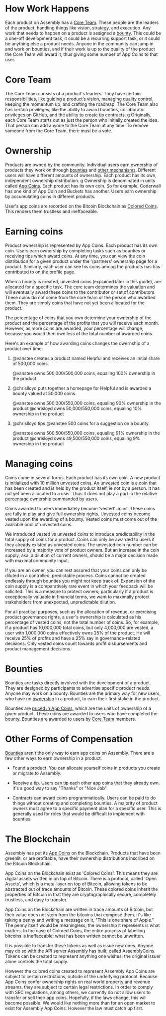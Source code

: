 # How Work Happens

Each product on Assembly has a <a href="#core-team">Core Team</a>. These people
are the leaders of the product, handling things like vision, strategy, and
execution.  Any work that needs to happen on a product is assigned a <a
href="#bounties">bounty</a>. This could be a  one-off development task, it
could be a recurring support task, or it could be anything else a product
needs.  Anyone in the community can jump in and work on bounties, and if their
work is up to the quality of the product the Core Team will award it, thus
giving some number of App Coins to that user.

# Core Team

The Core Team consists of a product's leaders.  They have certain
responsibilities, like guiding a product’s vision, managing quality control,
keeping the momentum up, and crafting the roadmap.  The Core Team also has
certain privileges, like the ability to award bounties, collaborator privileges
on GitHub, and the ability to create tip contracts.  g Originally, each Core
Team starts out as just the person who initially created the idea. That person
can add anyone to the Core Team at any time.  To remove someone from the Core
Team, there must be a vote.

# Ownership

Products are owned by the community.  Individual users earn ownership of
products they work on through <a href="#bounties">bounties</a> and <a
href="#other-forms-of-compensation">other mechanisms</a>.  Different users will
have different amounts of ownership.  Each product has its own, independent
ownership distribution.  g Ownership is denominated in units called <a
href="#coins">App Coins</a>.  Each product has its own coin.  So for example,
Coderwall has one kind of App Coin and Buckets has another.  Users earn
ownership by accumulating coins in different products.  

User's app coins are recorded on the Bitcoin Blockchain as <a
href="#the-blockchain">Colored Coins</a>.  This renders them trustless and
ineffaceable.

# Earning coins

Product ownership is represented by App Coins. Each product has its own coin.
Users earn ownership by completing tasks such as bounties or receiving tips
which award coins.  At any time, you can view the coin distribution for a given
product under the '/partners' ownership page for a product.  Similarly, each
user can see his coins among the products has has contributed to on the profile
page.

When a bounty is created, unvested coins (explained later in this guide), are
allocated for a specific task. The core team determines the valuation and will
eventually award these coins to the contributor or set of contributors. These
coins do not come from the core team or the person who awarded them. They are
simply coins that have not yet been allocated for the product.

The percentage of coins that you own determine your ownership of the product
and the percentage of the profits that you will receive each month. However, as
more coins are awarded, your percentage will change, because you would then own
less of the total number of awarded coins.

Here's an example of how awarding coins changes the owernship of a product over
time:

1.  @vanstee creates a product named Helpful and receives an initial share of
    500,000 coins.

    @vanstee owns 500,000/500,000 coins, equaling 100% ownership in the product

2.  @chrislloyd puts together a homepage for Helpful and is awarded a bounty
    valued at 50,000 coins.

    @vanstee owns 500,000/550,000 coins, equaling 90% ownership in the product
    @chrisloyd owns 50,000/550,000 coins, equaling 10% ownership in the product

3.  @chrislloyd tips @vanstee 500 coins for a suggestion on a bounty.

    @vanstee owns 500,500/550,000 coins, equaling 91% ownership in the product
    @chrisloyd owns 49,500/550,000 coins, equaling 9% ownership in the product

# Managing coins

Coins come in several forms.  Each product has its own coin.  A new product is
initialized with 10 million unvested coins.  An unvested coin is a coin that
has been created and is held by the product itself, ie not by a person.  It has
not yet been allocated to a user.  Thus it does not play a part in the relative
percentage ownership commanded by users.  

Coins awarded to users immediately become 'vested' coins.  These coins are
fully in play and give full ownership rights.  Unvested coins become vested
upon the awarding of a bounty.  Vested coins must come out of the available
pool of unvested coins.

We introduced vested vs unvested coins to introduce predictability in the total
supply of coins for a product.  Coins can only be awarded to users if they
already existed as unvested coins.  The unvested coin number can be increased
by a majority vote of product owners.  But an increase in the coin supply, aka,
a dilution of current owners, should be a major decision made with maximal
community input.  

If you are an owner, you can rest assured that your coins can only be diluted
in a controlled, predictable process.  Coins cannot be created endlessly
through bounties you might not keep track of.  Expansion of the coin supply is
a comparatively rare event in which your feedback will be solicited.  This is a
measure to protect owners; particularly if a product is exceptionally valuable
in financial terms, we want to maximally protect stakeholders from unexpected,
unpredictable dilution.

For all practical purposes, such as the allocation of revenue, or exercising
product governance rights, a user's ownership is calculated as his percentage
of vested coins, not the total number of coins.  So, for example, if a product
has 10,000,000 total coins, but only 4,000,000 are vested, a user with
1,000,000 coins effectively owns 25% of the product.  He will receive 25% of
profits and have a 25% say in governance-related decisions.  Only vested coins
count towards profit disbursements and product management decisions.

# Bounties

Bounties are tasks directly involved with the development of a product.  They
are designed by participants to advertise specific product needs.  Anyone may
work on a bounty.  Bounties are the primary way for new users, who have no <a
href="/guides/project-management#managing-ownership">ownership</a> in a
product, to earn their first stake in the product.

Bounties are <a href="/guides/project-management#valuing-bounties">priced in
App Coins</a>, which are the units of ownership of a given product.  These
coins are awarded to users who have completed the bounty.  Bounties are awarded
to users by <a href="#core-team">Core Team</a> members.

# Other Forms of Compensation

<a href="#bounties">Bounties</a> aren't the only way to earn app coins on
Assembly.  There are a few other ways to earn ownership in a product.

* Found a product.  You can allocate yourself coins in products you create or
  migrate to Assembly.

* Receive a tip.  Users can tip each other app coins that they already own.
  It's a good way to say "Thanks" or "Nice Job".

* Contracts can award coins programmatically.  Users can be paid to do things
  without creating and completing bounties.  A majority of product owners must
  agree to a specific payment plan for a specific user.  This is generally used
  for roles that would be difficult to implement with bounties.

# The Blockchain

Assembly has put its <a href="#coins">App Coins</a> on the Blockchain.
Products that have been greenlit, or are profitable, have their ownership
distributions inscribed on the Bitcoin Blockchain.

App Coins on the Blockchain exist as 'Colored Coins'.  This means they are
digital assets written in on top of Bitcoin.  There is a protocol, called 'Open
Assets', which is a meta-layer on top of Bitcoin, allowing tokens to be
abstracted out of trace amounts of Bitcoin.  These colored coins inherit the
properties of Bitcoin in that they are cryptographically secure, completely
trustless, and easy to transfer.  

App Coins on the Blockchain are written in trace amounts of Bitcoin, but their
value does not stem from the bitcoins that compose them.  It's like taking a
penny and writing a message on it, "This is one share of Apple."  The penny
itself would be meaningless; the ownership it represents is what matters.  In
the case of Colored Coins, the entire process of labelling bitcoins is
ineffaceable; what has been written cannot be unwritten.  

It is possible to transfer these tokens as well as issue new ones.  Anyone may
do so with the API server Assembly has built, called AssemblyCoins.  Tokens can
be created to represent anything one wishes; the original issuer alone controls
the total supply.  

However the colored coins created to represent Assembly App Coins are subject
to certain restrictions, outside of the underlying protocol.  Because App Coins
confer ownership rights on real world property and revenue streams, they are
subject to certain legal restrictions.  In order to comply with SEC
regulations, among others, we currently do not allow users to transfer or sell
their app coins.  Hopefully, if the laws change, this will become possible.  We
would like nothing more than for an open market to exist for Assembly App
Coins.  However the law must catch up first.
